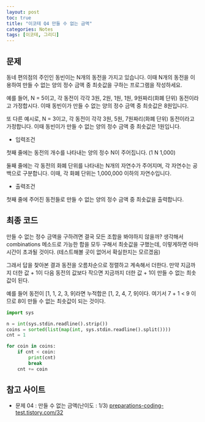 ```yaml
---
layout: post
toc: true
title: "이코테 Q4 만들 수 없는 금액"
categories: Notes
tags: [이코테, 그리디]
---
```


## 문제
동네 편의점의 주인인 동빈이는 N개의 동전을 가지고 있습니다. 이때 N개의 동전을 이용하여 만들 수 없는 양의 정수 금액 중 최솟값을 구하는 프로그램을 작성하세요.

예를 들어, N = 5이고, 각 동전이 각각 3원, 2원, 1원, 1원, 9원짜리(화폐 단위) 동전이라고 가정합시다. 이때 동빈이가 만들 수 없는 양의 정수 금액 중 최솟값은 8원입니다.

또 다른 예시로, N = 3이고, 각 동전이 각각 3원, 5원, 7원짜리(화폐 단위) 동전이라고 가정합니다. 이때 동빈이가 만들 수 없는 양의 정수 금액 중 최솟값은 1원입니다.

* 입력조건

첫째 줄에는 동전의 개수를 나타내는 양의 정수 N이 주어집니다. (1  N  1,000)

둘째 줄에는 각 동전의 화폐 단위를 나타내는 N개의 자연수가 주어지며, 각 자연수는 공백으로 구분합니다. 이때, 각 화폐 단위는 1,000,000 이하의 자연수입니다.

* 출력조건

첫째 줄에 주어진 동전들로 만들 수 없는 양의 정수 금액 중 최솟값을 출력합니다.


## 최종 코드

만들 수 없는 정수 금액을 구하려면 결국 모든 조합을 봐야하지 않을까? 생각해서 combinations 메소드로 가능한 합을 모두 구해서 최솟값을 구했는데, 이렇게하면 아마 시간이 초과될 것이다. (테스트해볼 곳이 없어서 확실한지는 모르겠음)

그래서 답을 찾아본 결과 동전을 오름차순으로 정렬하고 계속해서 더한다. 만약 지금까지 더한 값 + 1이 다음 동전의 값보다 작으면 지금까지 더한 값 + 1이 만들 수 없는 최솟값이 된다.

예를 들어 동전이 [1, 1, 2, 3, 9]라면 누적합은 [1, 2, 4, 7, 9]이다. 여기서 7 + 1 < 9 이므로 8이 만들 수 없는 최솟값이 되는 것이다.

```python
import sys

n = int(sys.stdin.readline().strip())
coins = sorted(list(map(int, sys.stdin.readline().split())))
cnt = 1

for coin in coins:
    if cnt < coin:
        print(cnt)
        break
    cnt += coin
```


## 참고 사이트

- 문제 04 : 만들 수 없는 금액(난이도 : 1/3) [preparations-coding-test.tistory.com/32](https://preparations-coding-test.tistory.com/32)
